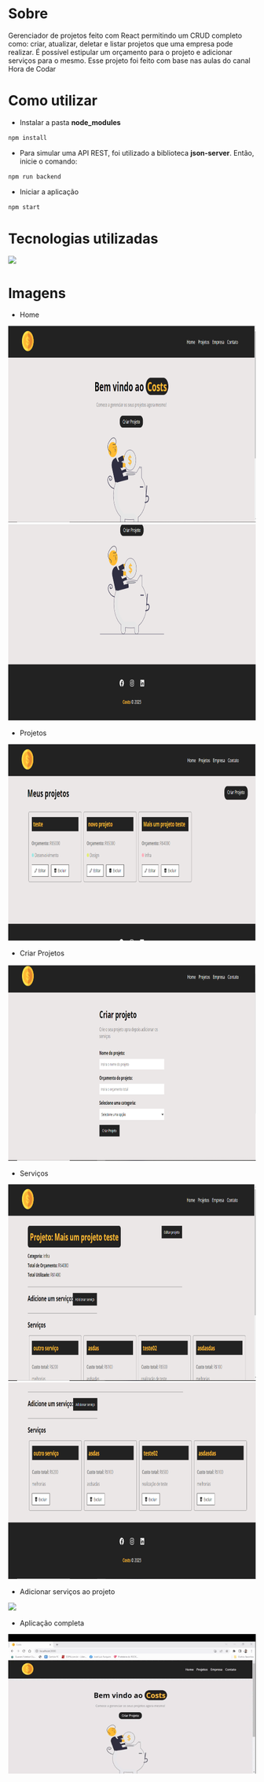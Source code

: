 # Sobre
Gerenciador de projetos feito com React permitindo um CRUD completo como: criar, atualizar, deletar e listar projetos que uma empresa pode realizar. É possível estipular um orçamento para o projeto e adicionar serviços para o mesmo. Esse projeto foi feito com base nas aulas do canal Hora de Codar

# Como utilizar
* Instalar a pasta <strong>node_modules</strong>
```bash
npm install
```
* Para simular uma API REST, foi utilizado a biblioteca <b>json-server</b>. Então, inicie o comando:
```bash
npm run backend
```

* Iniciar a aplicação
```bash
npm start
```
# Tecnologias utilizadas
<p>
  <a href="https://skillicons.dev">
    <img src="https://skillicons.dev/icons?i=html,css,js,react,nodejs" />
  </a>
</p>

# Imagens

* Home

<img height="400" src="./src/img/Costs-tela-inicial-1.PNG"/>

<img height="400" src="./src/img/costs-tela-inicial-2.PNG"/>

* Projetos

<img height="400" src="./src/img/Costs-rpojetos.PNG"/>

* Criar Projetos

<img height="400" src="./src/img/Costs-criação-projeto.PNG"/>

* Serviços

<img height="400" src="./src/img/costs-projestos-editar.PNG"/>

<img height="400" src="./src/img/costs-projetos-editar-2.PNG"/>

* Adicionar serviços ao projeto

<img height="400" src="./src/img/costs-adicionar-serviço.png"/>

* Aplicação completa
<img src="./src/img/costs.gif">
<!-- <video height="400" src="./src/img/costs.mp4"/> -->
